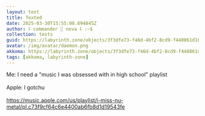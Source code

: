 ```yaml
---
layout: text
title: Texted
date: 2025-03-30T15:55:08.694845Z
author: ⸸ commander ░ nova ⸸ :~$
collection: texts
guid: https://labyrinth.zone/objects/3f3dfe73-f46d-4bf2-8cd9-f440861d16d0
avatar: /img/avatar/daemon.png
akkoma: https://labyrinth.zone/objects/3f3dfe73-f46d-4bf2-8cd9-f440861d16d0
tags: [akkoma, labyrinth-zone]
---
```


<p>Me: I need a "music I was obsessed with in high school" playlist<br><br>Apple: I gotchu<br><br><a href="https://music.apple.com/us/playlist/i-miss-nu-metal/pl.c73f9cf64c6e4400ab6fb8d1d19543fe" rel="ugc">https://music.apple.com/us/playlist/i-miss-nu-metal/pl.c73f9cf64c6e4400ab6fb8d1d19543fe</a></p>
